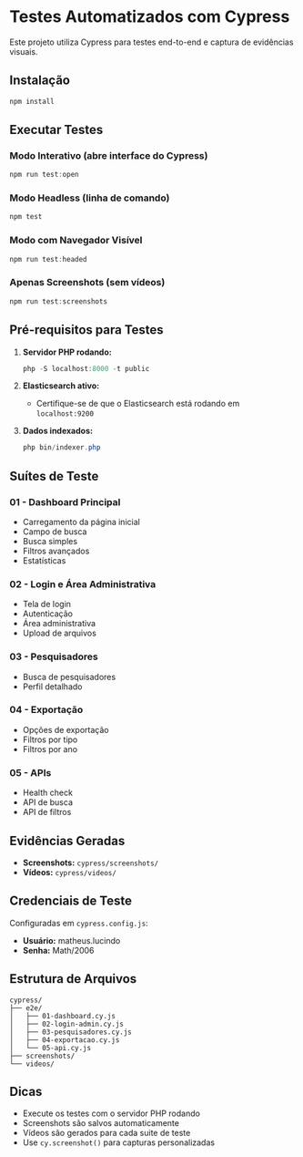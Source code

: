 # Testes Automatizados com Cypress

Este projeto utiliza Cypress para testes end-to-end e captura de evidências visuais.

## Instalação

```powershell
npm install
```

## Executar Testes

### Modo Interativo (abre interface do Cypress)
```powershell
npm run test:open
```

### Modo Headless (linha de comando)
```powershell
npm test
```

### Modo com Navegador Visível
```powershell
npm run test:headed
```

### Apenas Screenshots (sem vídeos)
```powershell
npm run test:screenshots
```

## Pré-requisitos para Testes

1. **Servidor PHP rodando:**
   ```powershell
   php -S localhost:8000 -t public
   ```

2. **Elasticsearch ativo:**
   - Certifique-se de que o Elasticsearch está rodando em `localhost:9200`

3. **Dados indexados:**
   ```powershell
   php bin/indexer.php
   ```

## Suítes de Teste

### 01 - Dashboard Principal
- Carregamento da página inicial
- Campo de busca
- Busca simples
- Filtros avançados
- Estatísticas

### 02 - Login e Área Administrativa
- Tela de login
- Autenticação
- Área administrativa
- Upload de arquivos

### 03 - Pesquisadores
- Busca de pesquisadores
- Perfil detalhado

### 04 - Exportação
- Opções de exportação
- Filtros por tipo
- Filtros por ano

### 05 - APIs
- Health check
- API de busca
- API de filtros

## Evidências Geradas

- **Screenshots:** `cypress/screenshots/`
- **Vídeos:** `cypress/videos/`

## Credenciais de Teste

Configuradas em `cypress.config.js`:
- **Usuário:** matheus.lucindo
- **Senha:** Math/2006

## Estrutura de Arquivos

```
cypress/
├── e2e/
│   ├── 01-dashboard.cy.js
│   ├── 02-login-admin.cy.js
│   ├── 03-pesquisadores.cy.js
│   ├── 04-exportacao.cy.js
│   └── 05-api.cy.js
├── screenshots/
└── videos/
```

## Dicas

- Execute os testes com o servidor PHP rodando
- Screenshots são salvos automaticamente
- Vídeos são gerados para cada suite de teste
- Use `cy.screenshot()` para capturas personalizadas
